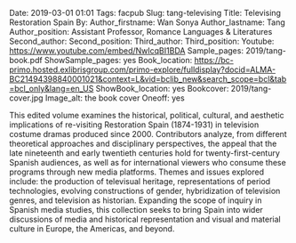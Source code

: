 Date: 2019-03-01 01:01
Tags: facpub
Slug: tang-televising
Title: Televising Restoration Spain
By:
Author_firstname: Wan Sonya
Author_lastname: Tang
Author_position: Assistant Professor, Romance Languages & Literatures
Second_author:
Second_position:
Third_author:
Third_position:
Youtube: https://www.youtube.com/embed/NwIcqBI1BDA
Sample_pages: 2019/tang-book.pdf
ShowSample_pages: yes
Book_location: https://bc-primo.hosted.exlibrisgroup.com/primo-explore/fulldisplay?docid=ALMA-BC21494398840001021&context=L&vid=bclib_new&search_scope=bcl&tab=bcl_only&lang=en_US
ShowBook_location: yes
Bookcover: 2019/tang-cover.jpg
Image_alt: the book cover 
Oneoff: yes

This edited volume examines the historical, political, cultural, and aesthetic implications of re-visiting Restoration Spain (1874-1931) in television costume dramas produced since 2000. Contributors analyze, from different theoretical approaches and disciplinary perspectives, the appeal that the late nineteenth and early twentieth centuries hold for twenty-first-century Spanish audiences, as well as for international viewers who consume these programs through new media platforms. Themes and issues explored include: the production of televisual heritage, representations of period technologies, evolving constructions of gender, hybridization of television genres, and television as historian. Expanding the scope of inquiry in Spanish media studies, this collection seeks to bring Spain into wider discussions of media and historical representation and visual and material culture in Europe, the Americas, and beyond.